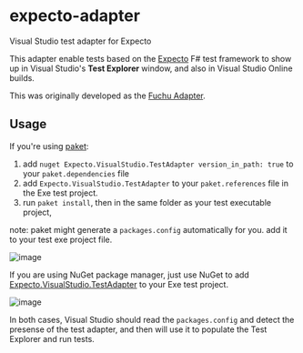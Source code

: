 # expecto-adapter
Visual Studio test adapter for Expecto

This adapter enable tests based on the [Expecto](https://github.com/haf/Expecto) F# test framework to show up in Visual Studio's **Test Explorer** window, and also in Visual Studio Online builds.

This was originally developed as the [Fuchu Adapter](https://github.com/interactsw/fuchu-adapter).

## Usage

If you're using [paket](https://fsprojects.github.io/Paket/):
 1. add `nuget Expecto.VisualStudio.TestAdapter version_in_path: true` to your `paket.dependencies` file
 1. add `Expecto.VisualStudio.TestAdapter` to your `paket.references` file in the Exe test project.
 1. run `paket install`, then in the same folder as your test executable project, 

note: paket might generate a `packages.config` automatically for you. add it to your test exe project file.

![image](https://cloud.githubusercontent.com/assets/570470/23829702/b08a9924-0744-11e7-910f-fb9fd06789d6.png)

If you are using NuGet package manager, just use NuGet to add [Expecto.VisualStudio.TestAdapter](https://www.nuget.org/packages/Expecto.VisualStudio.TestAdapter/) to your Exe test project.

![image](https://cloud.githubusercontent.com/assets/570470/23829697/97c5f10e-0744-11e7-91e6-f8b0ebfa7bf2.png)

In both cases, Visual Studio should read the `packages.config` and detect the presense of the test adapter, and then will use it to populate the Test Explorer and run tests.
